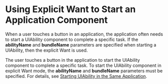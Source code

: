 # Using Explicit Want to Start an Application Component


When a user touches a button in an application, the application often needs to start a UIAbility component to complete a specific task. If the **abilityName** and **bundleName** parameters are specified when starting a UIAbility, then the explicit Want is used.

The user touches a button in the application to start the UIAbility component to complete a specific task. To start the UIAbility component in explicit Want mode, the **abilityName** and **bundleName** parameters must be specified. For details, see [Starting UIAbility in the Same Application](uiability-intra-device-interaction.md).
